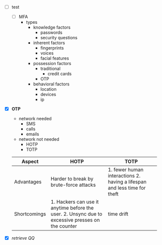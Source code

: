 - [ ] test
	- [ ] MFA
		- types
			- knowledge factors
				- passwords
				- security questions
			- inherent factors
				- fingerprints
				- voices
				- facial features
			- possession factors
				- traditional
					- credit cards
				- OTP
			- behavioral factors
				- location
				- devices
				- ip
- [x] **OTP**
	- network needed
		- SMS
		- calls
		- emails
	- network not needed
		- HOTP
		- TOTP
		
	| Aspect | HOTP | TOTP |
	| --- | --- | --- |
	| Advantages | Harder to break by brute-force attacks | 1. fewer human interactions 2. having a lifespan and less time for theft |
	| Shortcomings | 1. Hackers can use it anytime before the user.  2. Unsync due to excessive presses on the counter | time drift |	 
- [x] *retrieve QQ*
<!--stackedit_data:
eyJoaXN0b3J5IjpbNjk0NDczMTk5XX0=
-->